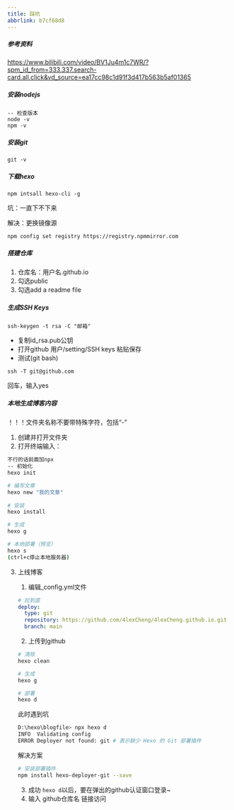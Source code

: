 ```yaml
---
title: 踩坑
abbrlink: b7cf68d8
---
```




##### 参考资料

https://www.bilibili.com/video/BV1Ju4m1c7WR/?spm_id_from=333.337.search-card.all.click&vd_source=ea17cc98c1d91f3d417b563b5af01365



##### 安装nodejs

```
-- 检查版本
node -v
npm -v
```



##### 安装git

```
git -v
```



##### 下载hexo

```
npm intsall hexo-cli -g
```

坑：一直下不下来

解决：更换镜像源

```
npm config set registry https://registry.npmmirror.com
```



##### 搭建仓库

1. 仓库名：用户名.github.io
2. 勾选public
3. 勾选add a readme file



##### 生成SSH Keys

```
ssh-keygen -t rsa -C "邮箱"
```

- 复制id_rsa.pub公钥
- 打开github  用户/setting/SSH keys 粘贴保存
- 测试(git bash)

```
ssh -T git@github.com
```

回车，输入yes



##### 本地生成博客内容

！！！文件夹名称不要带特殊字符，包括“-”



1. 创建并打开文件夹
2. 打开终端输入：

```bash
不行的话前面加npx
-- 初始化
hexo init

# 编写文章
hexo new "我的文章"
 
# 安装
hexo install

# 生成
hexo g

# 本地部署（预览）
hexo s
(ctrl+c停止本地服务器)
```



3. 上线博客

   1. 编辑_config.yml文件

   ```yaml
   # 拉到底
   deploy:
     type: git
     repository: https://github.com/4lexCheng/4lexCheng.github.io.git  #(项目地址)
     branch: main
   ```

   2. 上传到github

   ``` bash
   # 清除
   hexo clean
   
   # 生成
   hexo g
   
   # 部署
   hexo d
   ```

   此时遇到坑

   ``` bash
   D:\hexo\blogfile> npx hexo d
   INFO  Validating config
   ERROR Deployer not found: git # 表示缺少 Hexo 的 Git 部署插件
   ```

   解决方案

   ``` bash
   # 安装部署插件
   npm install hexo-deployer-git --save
   ```

   3.  成功 `hexo d`以后，要在弹出的github认证窗口登录~
   4. 输入 github仓库名 链接访问 

